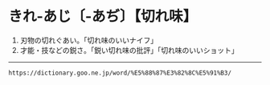 # きれ‐あじ〔‐あぢ〕【切れ味】

1. 刃物の切れぐあい。「切れ味のいいナイフ」
2. 才能・技などの鋭さ。「鋭い切れ味の批評」「切れ味のいいショット」

---
`https://dictionary.goo.ne.jp/word/%E5%88%87%E3%82%8C%E5%91%B3/`
